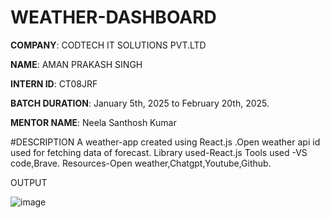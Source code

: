 # WEATHER-DASHBOARD

**COMPANY**: CODTECH IT SOLUTIONS PVT.LTD

**NAME**: AMAN PRAKASH SINGH

**INTERN ID**: CT08JRF

**BATCH DURATION**: January 5th, 2025 to February 20th, 2025.

**MENTOR NAME**: Neela Santhosh Kumar 

#DESCRIPTION
A weather-app created using React.js .Open weather api id used for fetching data of forecast.
Library used-React.js
Tools used -VS code,Brave.
Resources-Open weather,Chatgpt,Youtube,Github.

OUTPUT

![image](https://github.com/user-attachments/assets/47619433-2760-4d9f-bff3-f5191a5055ee)


